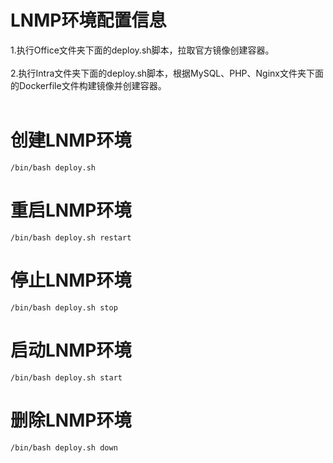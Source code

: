 # LNMP环境配置信息
1.执行Office文件夹下面的deploy.sh脚本，拉取官方镜像创建容器。<br /><br />
2.执行Intra文件夹下面的deploy.sh脚本，根据MySQL、PHP、Nginx文件夹下面的Dockerfile文件构建镜像并创建容器。<br /><br />
# 创建LNMP环境<br />
```
/bin/bash deploy.sh
```
# 重启LNMP环境<br />
```
/bin/bash deploy.sh restart
```
# 停止LNMP环境<br />
```
/bin/bash deploy.sh stop
```
# 启动LNMP环境<br />
```
/bin/bash deploy.sh start
```
# 删除LNMP环境<br />
```
/bin/bash deploy.sh down
```
